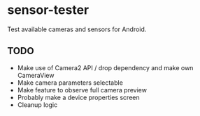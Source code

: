 # sensor-tester
Test available cameras and sensors for Android.

## TODO
- Make use of Camera2 API / drop dependency and make own CameraView
- Make camera parameters selectable
- Make feature to observe full camera preview
- Probably make a device properties screen
- Cleanup logic
